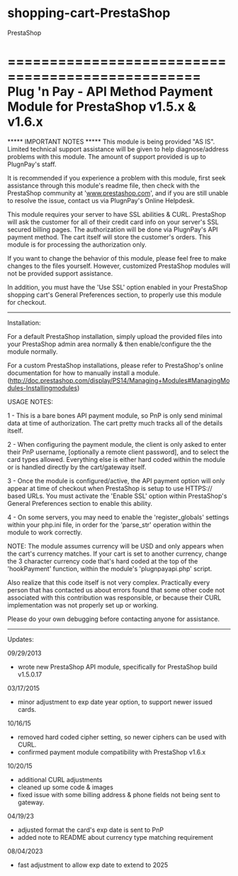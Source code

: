 # shopping-cart-PrestaShop
PrestaShop

=================================================
Plug 'n Pay - API Method
Payment Module for PrestaShop v1.5.x & v1.6.x
=================================================

***** IMPORTANT NOTES *****
This module is being provided "AS IS".  Limited technical support assistance will
be given to help diagnose/address problems with this module.  The amount of support
provided is up to PlugnPay's staff.

It is recommended if you experience a problem with this module, first seek assistance
through this module's readme file, then check with the PrestaShop community at
'www.prestashop.com', and if you are still unable to resolve the issue, contact us
via PlugnPay's Online Helpdesk.

This module requires your server to have SSL abilities & CURL.  PrestaShop will ask the
customer for all of their credit card info on your server's SSL secured billing pages.
The authorization will be done via PlugnPay's API payment method.  The cart itself will
store the customer's orders.  This module is for processing the authorization only.

If you want to change the behavior of this module, please feel free to make changes
to the files yourself.  However, customized PrestaShop modules will not be provided
support assistance.

In addition, you must have the 'Use SSL' option enabled in your PrestaShop shopping 
cart's General Preferences section, to properly use this module for checkout.
***************************

Installation:

For a default PrestaShop installation, simply upload the provided files into
your PrestaShop admin area normally & then enable/configure the the module normally.

For a custom PrestaShop installations, please refer to PrestaShop's online documentation
for how to manually install a module.
(http://doc.prestashop.com/display/PS14/Managing+Modules#ManagingModules-Installingmodules)


USAGE NOTES:

1 - This is a bare bones API payment module, so PnP is only send minimal data at time of
authorization.  The cart pretty much tracks all of the details itself.

2 - When configuring the payment module, the client is only asked to enter their PnP username,
[optionally a remote client password], and to select the card types allowed.  Everything else
is either hard coded within the module or is handled directly by the cart/gateway itself.

3 - Once the module is configured/active, the API payment option will only appear at time of
checkout when PrestaShop is setup to use HTTPS:// based URLs.  You must activate the 'Enable SSL'
option within PrestaShop's General Preferences section to enable this ability.

4 - On some servers, you may need to enable the 'register_globals' settings within your php.ini
file, in order for the 'parse_str' operation within the module to work correctly.


NOTE: The module assumes currency will be USD and only appears when the cart's currency matches.
If your cart is set to another currency, change the 3 character currency code that's hard coded
at the top of the 'hookPayment' function, within the module's 'plugnpayapi.php' script.

Also realize that this code itself is not very complex.  Practically every person that has
contacted us about errors found that some other code not associated with this contribution was
responsible, or because their CURL implementation was not properly set up or working.

Please do your own debugging before contacting anyone for assistance.

-----------------------------------------------------------------------------
Updates:

09/29/2013
- wrote new PrestaShop API module, specifically for PrestaShop build v1.5.0.17

03/17/2015
- minor adjustment to exp date year option, to support newer issued cards.

10/16/15
- removed hard coded cipher setting, so newer ciphers can be used with CURL.
- confirmed payment module compatibility with PrestaShop v1.6.x

10/20/15
- additional CURL adjustments
- cleaned up some code & images 
- fixed issue with some billing address & phone fields not being sent to gateway.

04/19/23
- adjusted format the card's exp date is sent to PnP
- added note to README about currency type matching requirement

08/04/2023
- fast adjustment to allow exp date to extend to 2025

